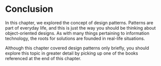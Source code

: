 # Conclusion

In this chapter, we explored the concept of design patterns. Patterns are part of everyday life, and this is just the way you should be thinking about object-oriented designs. As with many things pertaining to information technology, the roots for solutions are founded in real-life situations.

Although this chapter covered design patterns only briefly, you should explore this topic in greater detail by picking up one of the books referenced at the end of this chapter.
